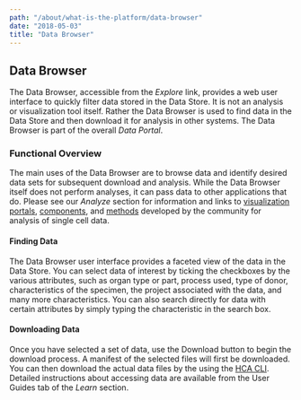 ```yaml
---
path: "/about/what-is-the-platform/data-browser"
date: "2018-05-03"
title: "Data Browser"
---
```


## Data Browser
The Data Browser, accessible from the *Explore* link, provides a web user interface to quickly filter data stored in the Data Store. It is not an analysis or visualization tool itself. Rather the Data Browser is used to find data in the Data Store and then download it for analysis in other systems. The Data Browser is part of the overall *Data Portal*.

### Functional Overview
The main uses of the Data Browser are to browse data and identify desired data sets for subsequent download and analysis. While the Data Browser itself does not perform analyses, it can pass data to other applications that do. Please see our *Analyze* section for information and links to [visualization portals](/analyze/portals/visualization-portals), [components](/analyze/visualization-components/visualization-components), and [methods](/analyze/methods/methods) developed by the community for analysis of single cell data. 

#### Finding Data
The Data Browser user interface provides a faceted view of the data in the Data Store. You can select data of interest by ticking the checkboxes by the various attributes, such as organ type or part, process used, type of donor, characteristics of the specimen, the project associated with the data, and many more characteristics. You can also search directly for data with certain attributes by simply typing the characteristic in the search box.

#### Downloading Data
Once you have selected a set of data, use the Download button to begin the download process. A manifest of the selected files will first be downloaded. You can then download the actual data files by the using the [HCA CLI](/learn/userguides/accessing-data/using-the-cli-to-access-data). Detailed instructions about accessing data are available from the User Guides tab of the *Learn* section.
